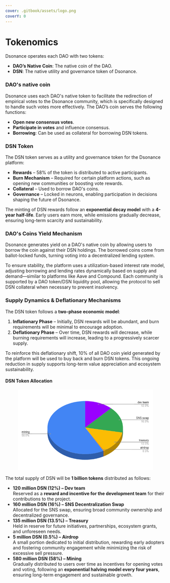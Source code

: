 ```yaml
---
cover: .gitbook/assets/logo.png
coverY: 0
---
```


# Tokenomics

Dsonance operates each DAO with two tokens:

* **DAO’s Native Coin**: The native coin of the DAO.
* **DSN**: The native utility and governance token of Dsonance.

### **DAO's native coin**

Dsonance uses each DAO's native token to facilitate the redirection of empirical votes to the Dsonance community, which is specifically designed to handle such votes more effectively. The DAO’s coin serves the following functions:

* **Open new consensus votes**.
* **Participate in votes** and influence consensus.
* **Borrowing**: Can be used as collateral for borrowing DSN tokens.

### **DSN Token**

The DSN token serves as a utility and governance token for the Dsonance platform:

* **Rewards** – 58% of the token is distributed to active participants.
* **Burn Mechanism** – Required for certain platform actions, such as opening new communities or boosting vote rewards.
* **Collateral** – Used to borrow DAO's coins.
* **Governance** – Locked in neurons, enabling participation in decisions shaping the future of Dsonance.

The minting of DSN rewards follow an **exponential decay model** with a **4-year half-life**. Early users earn more, while emissions gradually decrease, ensuring long-term scarcity and sustainability.

### **DAO's Coins Yield Mechanism**

Dsonance generates yield on a DAO's native coin by allowing users to borrow the coin against their DSN holdings. The borrowed coins come from ballot-locked funds, turning voting into a decentralized lending system.

To ensure stability, the platform uses a utilization-based interest rate model, adjusting borrowing and lending rates dynamically based on supply and demand—similar to platforms like Aave and Compound. Each community is supported by a DAO token/DSN liquidity pool, allowing the protocol to sell DSN collateral when necessary to prevent insolvency.

### **Supply Dynamics & Deflationary Mechanisms**

The DSN token follows a **two-phase economic model**:

1. **Inflationary Phase** – Initially, DSN rewards will be abundant, and burn requirements will be minimal to encourage adoption.
2. **Deflationary Phase** – Over time, DSN rewards will decrease, while burning requirements will increase, leading to a progressively scarcer supply.

To reinforce this deflationary shift, 10% of all DAO coin yield generated by the platform will be used to buy back and burn DSN tokens. This ongoing reduction in supply supports long-term value appreciation and ecosystem sustainability.

#### **DSN Token Allocation**

<figure><img src=".gitbook/assets/image (1).png" alt=""><figcaption></figcaption></figure>

The total supply of DSN will be **1 billion tokens** distributed as follows:

* **120 million DSN (12%) – Dev team**\
  Reserved as a **reward and incentive for the development team** for their contributions to the project.
* **160 million DSN (16%) – SNS Decentralization Swap**\
  Allocated for the SNS swap, ensuring broad community ownership and decentralized governance.
* **135 million DSN (13.5%) – Treasury**\
  Held in reserve for future initiatives, partnerships, ecosystem grants, and unforeseen needs.
* **5 million DSN (0.5%) – Airdrop**\
  A small portion dedicated to initial distribution, rewarding early adopters and fostering community engagement while minimizing the risk of excessive sell pressure.
* **580 million DSN (58%) – Mining**\
  Gradually distributed to users over time as incentives for opening votes and voting, following an **exponential halving model every four years**, ensuring long-term engagement and sustainable growth.

